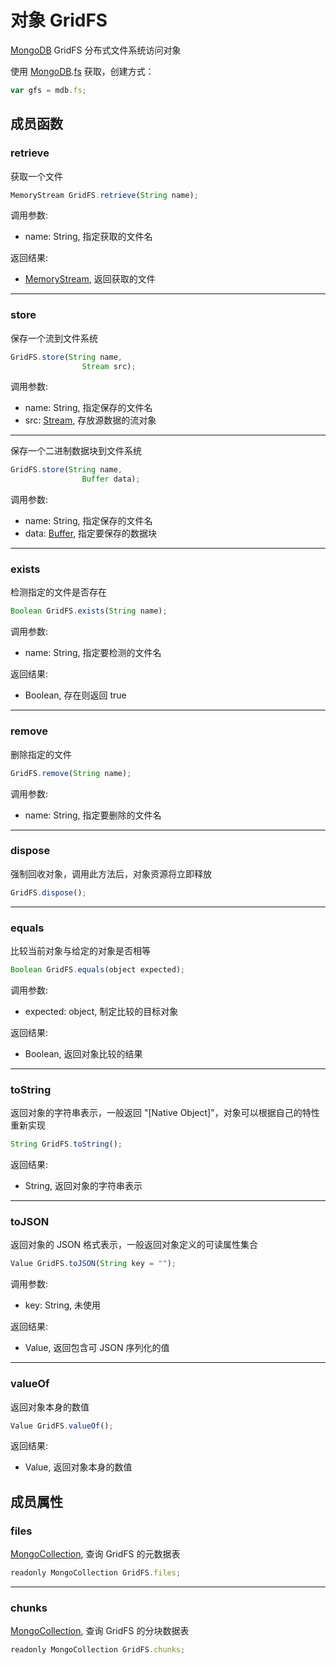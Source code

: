 # 对象 GridFS
[MongoDB](MongoDB.md) GridFS 分布式文件系统访问对象

使用 [MongoDB](MongoDB.md).[fs](../../module/ifs/fs.md) 获取，创建方式：
```JavaScript
var gfs = mdb.fs;
```
## 成员函数
        
### retrieve
获取一个文件
```JavaScript
MemoryStream GridFS.retrieve(String name);
```

调用参数:
* name: String, 指定获取的文件名

返回结果:
* [MemoryStream](MemoryStream.md), 返回获取的文件

--------------------------
### store
保存一个流到文件系统
```JavaScript
GridFS.store(String name,
                Stream src);
```

调用参数:
* name: String, 指定保存的文件名
* src: [Stream](Stream.md), 存放源数据的流对象

--------------------------
保存一个二进制数据块到文件系统
```JavaScript
GridFS.store(String name,
                Buffer data);
```

调用参数:
* name: String, 指定保存的文件名
* data: [Buffer](Buffer.md), 指定要保存的数据块

--------------------------
### exists
检测指定的文件是否存在
```JavaScript
Boolean GridFS.exists(String name);
```

调用参数:
* name: String, 指定要检测的文件名

返回结果:
* Boolean, 存在则返回 true

--------------------------
### remove
删除指定的文件
```JavaScript
GridFS.remove(String name);
```

调用参数:
* name: String, 指定要删除的文件名

--------------------------
### dispose
强制回收对象，调用此方法后，对象资源将立即释放
```JavaScript
GridFS.dispose();
```

--------------------------
### equals
比较当前对象与给定的对象是否相等
```JavaScript
Boolean GridFS.equals(object expected);
```

调用参数:
* expected: object, 制定比较的目标对象

返回结果:
* Boolean, 返回对象比较的结果

--------------------------
### toString
返回对象的字符串表示，一般返回 "[Native Object]"，对象可以根据自己的特性重新实现
```JavaScript
String GridFS.toString();
```

返回结果:
* String, 返回对象的字符串表示

--------------------------
### toJSON
返回对象的 JSON 格式表示，一般返回对象定义的可读属性集合
```JavaScript
Value GridFS.toJSON(String key = "");
```

调用参数:
* key: String, 未使用

返回结果:
* Value, 返回包含可 JSON 序列化的值

--------------------------
### valueOf
返回对象本身的数值
```JavaScript
Value GridFS.valueOf();
```

返回结果:
* Value, 返回对象本身的数值

## 成员属性
        
### files
[MongoCollection](MongoCollection.md), 查询 GridFS 的元数据表
```JavaScript
readonly MongoCollection GridFS.files;
```

--------------------------
### chunks
[MongoCollection](MongoCollection.md), 查询 GridFS 的分块数据表
```JavaScript
readonly MongoCollection GridFS.chunks;
```


